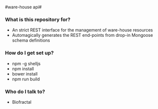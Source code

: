 #ware-house api#


### What is this repository for? ###

* An strict REST interface for the management of ware-house resources
* Automagically generates the REST end-points from drop-in Mongoose schema definitions

### How do I get set up? ###

* npm -g shelljs
* npm install
* bower install
* npm run build

### Who do I talk to? ###

* Biofractal

